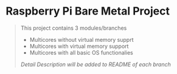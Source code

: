 # Raspberry Pi Bare Metal Project
> This project contains 3 modules/branches
> - Multicores without virtual memory supprt
> - Multicores with virtual memory support
> - Multicores with all basic OS functionalies
>
> *Detail Description will be added to README of each branch*
